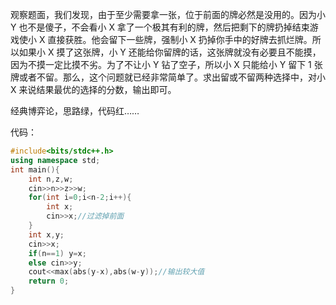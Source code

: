 观察题面，我们发现，由于至少需要拿一张，位于前面的牌必然是没用的。因为小 Y 也不是傻子，不会看小 X 拿了一个极其有利的牌，然后把剩下的牌扔掉结束游戏使小 X 直接获胜。他会留下一些牌，强制小 X 扔掉你手中的好牌去抓烂牌。所以如果小 X 摸了这张牌，小 Y 还能给你留牌的话，这张牌就没有必要且不能摸，因为不摸一定比摸不劣。为了不让小 Y 钻了空子，所以小 X 只能给小 Y 留下 1 张牌或者不留。那么，这个问题就已经非常简单了。求出留或不留两种选择中，对小 X 来说结果最优的选择的分数，输出即可。

经典博弈论，思路绿，代码红……

代码：

```cpp
#include<bits/stdc++.h>
using namespace std;
int main(){
    int n,z,w;
    cin>>n>>z>>w;
    for(int i=0;i<n-2;i++){
        int x;
        cin>>x;//过滤掉前面
    }
    int x,y;
    cin>>x;
    if(n==1) y=x;
    else cin>>y;
    cout<<max(abs(y-x),abs(w-y));//输出较大值
    return 0;
}
```